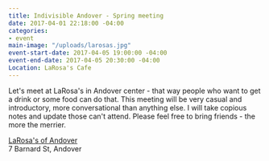 ```yaml
---
title: Indivisible Andover - Spring meeting
date: 2017-04-01 22:18:00 -04:00
categories:
- event
main-image: "/uploads/larosas.jpg"
event-start-date: 2017-04-05 19:00:00 -04:00
event-end-date: 2017-04-05 20:30:00 -04:00
Location: LaRosa's Cafe
---
```


Let's meet at LaRosa's in Andover center - that way people who want to get a drink or some food can do that. This meeting will be very casual and introductory, more conversational than anything else. I will take copious notes and update those can't attend. Please feel free to bring friends - the more the merrier.

[LaRosa's of Andover](http://www.larosasofandover.com/bar/)<BR>
7 Barnard St, Andover